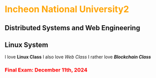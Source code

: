 # <font color="FFA500"> Incheon National University2 </font>
## Distributed Systems and Web Engineering
## Linux System
I love **Linux Class**
I also love _Web Class_
I rather love **_Blockchain Class_**
### <font color="red"> Final Exam: December 11th, 2024</font>